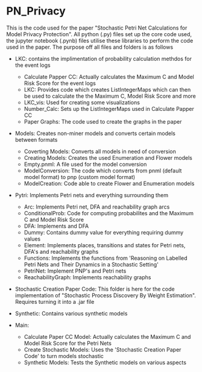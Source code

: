 # PN_Privacy
This is the code used for the paper "Stochastic Petri Net Calculations for Model Privacy Protection".
All python (.py) files set up the core code used, the jupyter notebook (.pynb) files utilise these libraries to perform the code used in the paper.
The purpose off all files and folders is as follows

- LKC: contains the implimentation of probability calculation methdos for the event logs
	- Calculate Papper CC: Actually calculates the Maximum C and Model Risk Score for the event logs
	- LKC: Provides code which creates ListIntegerMaps which can then be used to calculate the the Maximum C, Model Risk Score and more
	- LKC_vis: Used for creating some visualizations
	- Number_Calc: Sets up the ListIntegerMaps used in Calculate Papper CC
	- Paper Graphs: The code used to create the graphs in the paper
	
- Models: Creates non-miner models and converts certain models between formats
	- Coverting Models: Converts all models in need of conversion
	- Creating Models: Creates the used Enumeration and Flower models
	- Empty.pnml: A file used for the model conversion
	- ModelConversion: The code which converts from pnml (default model format) to pnp (custom model format)
	- ModelCreation: Code able to create Flower and Enumeration models

- Pytri: Implements Petri nets and everything surrounding them
	- Arc: Implements Petri net, DFA and reachability graph arcs
	- ConditionalProb: Code for computing probabilites and the Maximum C and Model Risk Score
	- DFA: Implements and DFA
	- Dummy: Contains dummy value for everything requiring dummy values
	- Element: Implements places, transitions and states for Petri nets, DFA's and reachability graphs
	- Functions: Implements the functions from 'Reasoning on Labelled Petri Nets and Their Dynamics in a Stochastic Setting'
	- PetriNet: Implement PNP's and Petri nets
	- ReachabilityGraph: Implements reachability graphs

- Stochastic Creation Paper Code: This folder is here for the code implementation of "Stochastic Process Discovery By Weight Estimation". Requires turning it into a .jar file

- Synthetic: Contains various synthetic models

- Main:
	- Calculate Paper CC Model: Actually calculates the Maximum C and Model Risk Score for the Petri Nets
	- Create Stochastic Models: Uses the 'Stochastic Creation Paper Code' to turn models stochastic
	- Synthetic Models: Tests the Synthetic models on various aspects
